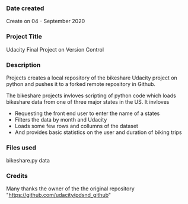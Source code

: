 ### Date created
Create on 04 - September 2020

### Project Title
Udacity Final Project on Version Control

### Description
Projects creates a local repository of the bikeshare Udacity project on python and pushes it to a forked remote repository in Github.

The bikeshare projects invloves scripting of python code which loads bikeshare data from one of three major states in the US. It invloves
  * Requesting the front end user to enter the name of a states
  * Filters the data by month and Udacity
  * Loads some few rows and collumns of the dataset
  * And provides basic statistics on the user and duration of biking trips


### Files used
bikeshare.py data




### Credits
Many thanks  the owner of the the original repository "https://github.com/udacity/pdsnd_github"
